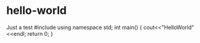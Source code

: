 # hello-world
Just a test
#include<iostream>
using namespace std;
int main()
{
     cout<<"HelloWorld"<<endl;
     return 0;
}
